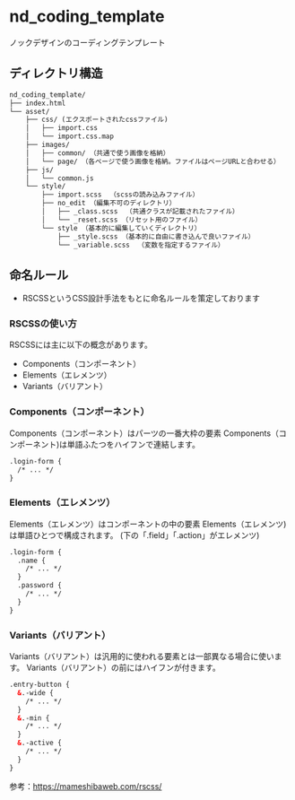 # nd_coding_template
ノックデザインのコーディングテンプレート

## ディレクトリ構造
```html
nd_coding_template/
├── index.html
└── asset/
    ├── css/ (エクスポートされたcssファイル)
    │   ├── import.css
    │   └── import.css.map
    ├── images/
    │   ├── common/ （共通で使う画像を格納）
    │   └── page/ （各ページで使う画像を格納。ファイルはページURLと合わせる）
    ├── js/
    │   └── common.js
    └── style/
        ├── import.scss  （scssの読み込みファイル）
        ├── no_edit （編集不可のディレクトリ）
        │   ├── _class.scss  （共通クラスが記載されたファイル）
        │   └── _reset.scss （リセット用のファイル）
        └── style （基本的に編集していくディレクトリ）
            ├── _style.scss （基本的に自由に書き込んで良いファイル）
            └── _variable.scss  （変数を指定するファイル）
```

## 命名ルール
- RSCSSというCSS設計手法をもとに命名ルールを策定しております

### RSCSSの使い方
RSCSSには主に以下の概念があります。
- Components（コンポーネント）
- Elements（エレメンツ）
- Variants（バリアント）
### Components（コンポーネント）
Components（コンポーネント）はパーツの一番大枠の要素
Components（コンポーネント)は単語ふたつをハイフンで連結します。
```html
.login-form {
  /* ... */ 
}
```
 
### Elements（エレメンツ）
Elements（エレメンツ）はコンポーネントの中の要素
Elements（エレメンツ)は単語ひとつで構成されます。
(下の「.field」「.action」がエレメンツ)
```html
.login-form {
  .name {
    /* ... */ 
  }
  .password {
    /* ... */ 
  }
}
```
 
 ### Variants（バリアント）
 Variants（バリアント）は汎用的に使われる要素とは一部異なる場合に使います。
 Variants（バリアント）の前にはハイフンが付きます。
```html
.entry-button {
  &.-wide {
    /* ... */ 
  }
  &.-min {
    /* ... */ 
  }
  &.-active {
    /* ... */ 
  }
}
```
参考：https://mameshibaweb.com/rscss/

